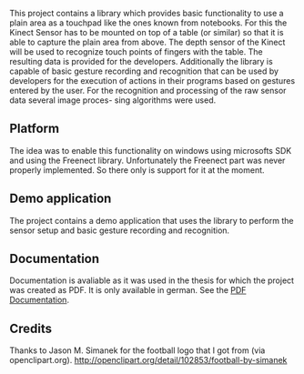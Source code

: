 This project contains a library which provides basic functionality to use a plain area as a touchpad like the ones known from notebooks. For this
the Kinect Sensor has to be mounted on top of a table (or similar) so that it is able to capture the plain area from above. The depth sensor of the Kinect will be used to recognize
touch points of fingers with the table. The resulting data is provided for the developers. Additionally the library is capable of basic gesture recording and recognition that can be
used by developers for the execution of actions in their programs based on gestures entered by the user. For the recognition and processing of the raw sensor data several image proces-
sing algorithms were used.

## Platform
The idea was to enable this functionality on windows using microsofts SDK and using the Freenect library. Unfortunately the Freenect part was never properly implemented. So there only is support for it at the moment.

## Demo application
The project contains a demo application that uses the library to perform the sensor setup and basic gesture recording and recognition. 

## Documentation
Documentation is avaliable as it was used in the thesis for which the project was created as PDF. It is only available in german. See the [PDF Documentation](https://github.com/papauorg/touchdown/blob/master/doc/TouchdownProjectDocumentation_de.pdf).

## Credits
Thanks to Jason M. Simanek for the football logo that I got from (via openclipart.org). http://openclipart.org/detail/102853/football-by-simanek

